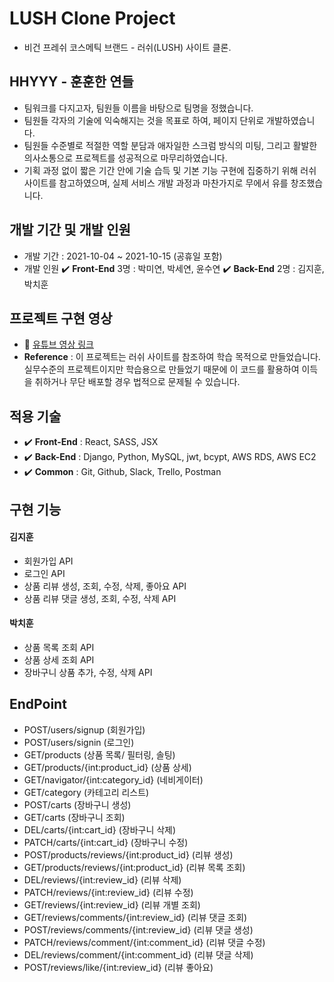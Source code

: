# LUSH Clone Project

- 비건 프레쉬 코스메틱 브랜드 - 러쉬(LUSH) 사이트 클론.

## HHYYY - 훈훈한 연들

- 팀워크를 다지고자, 팀원들 이름을 바탕으로 팀명을 정했습니다.
- 팀원들 각자의 기술에 익숙해지는 것을 목표로 하여, 페이지 단위로 개발하였습니다.
- 팀원들 수준별로 적절한 역할 분담과 애자일한 스크럼 방식의 미팅, 그리고 활발한 의사소통으로 프로젝트를 성공적으로 마무리하였습니다.
- 기획 과정 없이 짧은 기간 안에 기술 습득 및 기본 기능 구현에 집중하기 위해 러쉬 사이트를 참고하였으며, 실제 서비스 개발 과정과 마찬가지로 무에서 유를 창조했습니다.

## 개발 기간 및 개발 인원

- 개발 기간 : 2021-10-04 ~ 2021-10-15 (공휴일 포함)
- 개발 인원
  ✔️ **Front-End** 3명 : 박미연, 박세연, 윤수연
  ✔️ **Back-End** 2명 : 김지훈, 박치훈

## 프로젝트 구현 영상

- 📎 [유튜브 영상 링크](https://youtu.be/dZ92JHGZodI)
- **Reference** : 이 프로젝트는 러쉬 사이트를 참조하여 학습 목적으로 만들었습니다. 실무수준의 프로젝트이지만 학습용으로 만들었기 때문에 이 코드를 활용하여 이득을 취하거나 무단 배포할 경우 법적으로 문제될 수 있습니다.

## 적용 기술
- ✔️ **Front-End** : React, SASS, JSX
- ✔️ **Back-End** : Django, Python, MySQL, jwt, bcypt, AWS RDS, AWS EC2
- ✔️ **Common** : Git, Github, Slack, Trello, Postman

## 구현 기능

#### 김지훈

- 회원가입 API
- 로그인 API
- 상품 리뷰 생성, 조회, 수정, 삭제, 좋아요 API
- 상품 리뷰 댓글 생성, 조회, 수정, 삭제 API

#### 박치훈

- 상품 목록 조회 API
- 상품 상세 조회 API
- 장바구니 상품 추가, 수정, 삭제 API

## EndPoint

- POST/users/signup (회원가입)
- POST/users/signin (로그인)
- GET/products (상품 목록/ 필터링, 솔팅)
- GET/products/{int:product_id} (상품 상세)
- GET/navigator/{int:category_id} (네비게이터)
- GET/category (카테고리 리스트)
- POST/carts (장바구니 생성)
- GET/carts (장바구니 조회)
- DEL/carts/{int:cart_id} (장바구니 삭제)
- PATCH/carts/{int:cart_id} (장바구니 수정)
- POST/products/reviews/{int:product_id} (리뷰 생성)
- GET/products/reviews/{int:product_id} (리뷰 목록 조회)
- DEL/reviews/{int:review_id} (리뷰 삭제)
- PATCH/reviews/{int:review_id} (리뷰 수정)
- GET/reviews/{int:review_id} (리뷰 개별 조회)
- GET/reviews/comments/{int:review_id} (리뷰 댓글 조회)
- POST/reviews/comments/{int:review_id} (리뷰 댓글 생성)
- PATCH/reviews/comment/{int:comment_id} (리뷰 댓글 수정)
- DEL/reviews/comment/{int:comment_id} (리뷰 댓글 삭제)
- POST/reviews/like/{int:review_id} (리뷰 좋아요)
